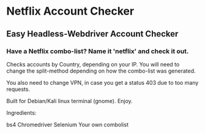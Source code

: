 # Netflix Account Checker
## Easy Headless-Webdriver Account Checker
### Have a Netflix combo-list? Name it 'netflix' and check it out.

Checks accounts by Country, depending on your IP. You will need to change the split-method depending on how the combo-list was generated.

You also need to change VPN, in case you get a status 403 due to too many requests.

Built for Debian/Kali linux terminal (gnome). Enjoy.

Ingredients:

bs4
Chromedriver
Selenium
Your own combolist
